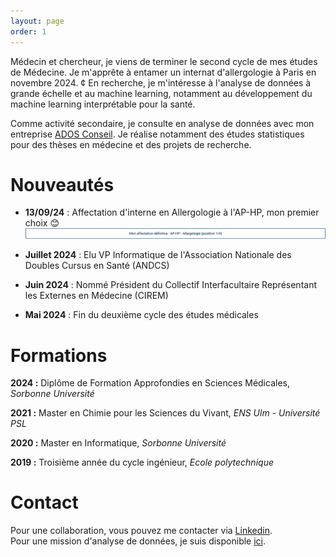 ```yaml
---
layout: page
order: 1
---
```


<!-- <head>
    <meta charset="UTF-8">
    <meta name="photo" content="width=device-width, initial-scale=1.0">
    <style>
        .circular-photo {
            width: 250px; /* Ajustez la taille selon vos préférences */
            height: 250px; /* Ajustez la taille selon vos préférences */
            border-radius: 100%;
            overflow: hidden;
            display: block;
            margin-left: auto;
            margin-right: auto;
            margin-top: auto;
            margin-bottom: auto;
        }
    </style>
</head>

<img src="photo.png" alt="Photo de moi" class="circular-photo">   <br><br> -->

Médecin et chercheur, je viens de terminer le second cycle de mes études de Médecine. Je m'apprête à entamer un internat d'allergologie à Paris en novembre 2024.
¢
En recherche, je m'intéresse à l'analyse de données à grande échelle et au machine learning, notamment au développement du machine learning interprétable pour la santé.

Comme activité secondaire, je consulte en analyse de données avec mon entreprise [ADOS Conseil](https://ados-conseil.github.io/). Je réalise notamment des études statistiques pour des thèses en médecine et des projets de recherche.

# Nouveautés

* **13/09/24** : Affectation d'interne en Allergologie à l'AP-HP, mon premier choix 😊   
![Affectation](pictures/affectation.png "Affectation")
  
* **Juillet 2024** : Elu VP Informatique de l'Association Nationale des Doubles Cursus en Santé (ANDCS)
  
* **Juin 2024** : Nommé Président du Collectif Interfacultaire Représentant les Externes en Médecine (CIREM)
  
* **Mai 2024** : Fin du deuxième cycle des études médicales

# Formations

**2024 :** Diplôme de Formation Approfondies en Sciences Médicales, *Sorbonne Université*

**2021 :** Master en Chimie pour les Sciences du Vivant, *ENS Ulm - Université PSL*

**2020 :** Master en Informatique, *Sorbonne Université*

**2019 :** Troisième année du cycle ingénieur, *Ecole polytechnique*

# Contact

Pour une collaboration, vous pouvez me contacter via [Linkedin](https://www.linkedin.com/in/yanis-bendjelal/?locale=fr_FR).  
Pour une mission d'analyse de données, je suis disponible [ici](https://ados-conseil.github.io/).
